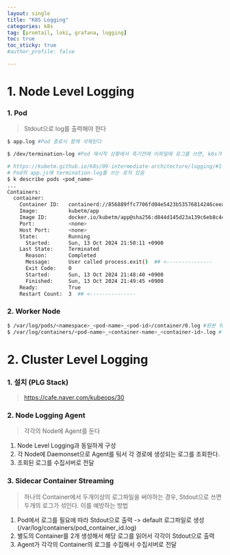 ```yaml
---
layout: single
title: "K8S Logging"
categories: k8s
tag: [promtail, loki, grafana, logging]
toc: true
toc_sticky: true
#author_profile: false

---
```




# 1. Node Level Logging

### 1. Pod

> Stdout으로 log를 출력해야 한다

```bash
$ app.log #Pod 종료시 함께 삭제된다

$ /dev/termination-log #Pod 재시작 상황에서 죽기전에 이파일에 로그를 쓰면, k8s가 이파일을 읽어서 pod의 상세 status에 이 로그를 표시해 준다. 그 외에도 pod의 restart/scaleout 등의 상황이 발생했을때 그 원인이 되는 로그를 볼 수 있다.

# https://kubetm.github.io/k8s/09-intermediate-architecture/logging/#1-5-termination-log-%ED%99%95%EC%9D%B8
# Pod의 app.js에 termination-log를 쓰는 로직 있음
$ k describe pods <pod_name>
...
Containers:
  container:
    Container ID:   containerd://856889ffc7706fd04e5423b53576814246ceea95b5f81805393abe9b1162c2e0
    Image:          kubetm/app
    Image ID:       docker.io/kubetm/app@sha256:d844d145d23a139c6eb8c4487910065034bcb5b8fa902e9305625c3286a615d7
    Port:           <none>
    Host Port:      <none>
    State:          Running
      Started:      Sun, 13 Oct 2024 21:50:11 +0900
    Last State:     Terminated
      Reason:       Completed
      Message:      User called process.exit()  ## <---------------
      Exit Code:    0
      Started:      Sun, 13 Oct 2024 21:48:40 +0900
      Finished:     Sun, 13 Oct 2024 21:49:45 +0900
    Ready:          True
    Restart Count:  3  ## <---------------

```

### 2. Worker Node

```bash
$ /var/log/pods/<namespace>_<pod-name>_<pod-id>/container/0.log #원본 위치
$ /var/log/containers/<pod-name>_<container-name>_<container-id>.log #link
```



# 2. Cluster Level Logging

### 1. 설치 (PLG Stack)

> https://cafe.naver.com/kubeops/30



### 2. Node Logging Agent

> 각각의 Node에 Agent를 둔다

1. Node Level Logging과 동일하게 구성
2. 각 Node에 Daemonset으로 Agent를 둬서 각 경로에 생성되는 로그를 조회한다.
3. 조회된 로그를 수집서버로 전달



### 3. Sidecar Container Streaming

> 하나의 Container에서 두개이상의 로그파일을 써야하는 경우, Stdout으로 쓰면 두개의 로그가 섞인다. 이를 예방하는 방법

1. Pod에서 로그를 필요에 따라 Stdout으로 출력 -> default 로그파일로 생성 (/var/log/containers/pod_container_id.log)
2. 별도의 Container를 2개 생성해서 해당 로그를 읽어서 각각이 Stdout으로 출력
3. Agent가 각각의 Container의 로그를 수집해서 수집서버로 전달

